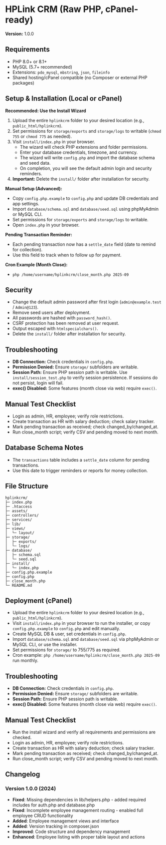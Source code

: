 # HPLink CRM (Raw PHP, cPanel-ready)

**Version:** 1.0.0

## Requirements

- PHP 8.0+ or 8.1+
- MySQL (5.7+ recommended)
- Extensions: `pdo_mysql`, `mbstring`, `json`, `fileinfo`
- Shared hosting/cPanel compatible (no Composer or external PHP packages)

## Setup & Installation (Local or cPanel)

**Recommended: Use the Install Wizard**

1. Upload the entire `hplinkcrm` folder to your desired location (e.g., `public_html/hplinkcrm`).
2. Set permissions for `storage/exports` and `storage/logs` to writable (`chmod 755` or `chmod 775` as needed).
3. Visit `install/index.php` in your browser.
   - The wizard will check PHP extensions and folder permissions.
   - Enter your database credentials, timezone, and currency.
   - The wizard will write `config.php` and import the database schema and seed data.
   - On completion, you will see the default admin login and security reminders.
4. **Important:** Delete the `install/` folder after installation for security.

**Manual Setup (Advanced):**

- Copy `config.php.example` to `config.php` and update DB credentials and app settings.
- Import `database/schema.sql` and `database/seed.sql` using phpMyAdmin or MySQL CLI.
- Set permissions for `storage/exports` and `storage/logs` to writable.
- Open `index.php` in your browser.

**Pending Transaction Reminder:**
- Each pending transaction now has a `settle_date` field (date to remind for collection).
- Use this field to track when to follow up for payment.

**Cron Example (Month Close):**
- `php /home/username/hplinkcrm/close_month.php 2025-09`

## Security

- Change the default admin password after first login (`admin@example.test` / `Admin@123`).
- Remove seed users after deployment.
- All passwords are hashed with `password_hash()`.
- CSRF protection has been removed at user request.
- Output escaped with `htmlspecialchars()`.
- Delete the `install/` folder after installation for security.

## Troubleshooting

- **DB Connection:** Check credentials in `config.php`.
- **Permission Denied:** Ensure `storage/` subfolders are writable.
- **Session Path:** Ensure PHP session path is writable. Use `install/session_test.php` to verify session persistence. If sessions do not persist, login will fail.
- **exec() Disabled:** Some features (month close via web) require `exec()`.

## Manual Test Checklist

- Login as admin, HR, employee; verify role restrictions.
- Create transaction as HR with salary deduction; check salary tracker.
- Mark pending transaction as received; check changed_by/changed_at.
- Run close_month script; verify CSV and pending moved to next month.

## Database Schema Notes

- The `transactions` table includes a `settle_date` column for pending transactions.
- Use this date to trigger reminders or reports for money collection.

## File Structure

```
hplinkcrm/
├─ index.php
├─ .htaccess
├─ assets/
├─ controllers/
├─ services/
├─ lib/
├─ views/
│  └─ layout/
├─ storage/
│  ├─ exports/
│  └─ logs/
├─ database/
│  ├─ schema.sql
│  └─ seed.sql
├─ install/
│  └─ index.php
├─ config.php.example
├─ config.php
├─ close_month.php
└─ README.md
```

## Deployment (cPanel)

- Upload the entire `hplinkcrm` folder to your desired location (e.g., `public_html/hplinkcrm`).
- Visit `install/index.php` in your browser to run the installer, or copy `config.php.example` to `config.php` and edit manually.
- Create MySQL DB & user, set credentials in `config.php`.
- Import `database/schema.sql` and `database/seed.sql` via phpMyAdmin or MySQL CLI, or use the installer.
- Set permissions for `storage/` to 755/775 as required.
- Cron example: `php /home/username/hplinkcrm/close_month.php 2025-09` run monthly.

## Troubleshooting

- **DB Connection:** Check credentials in `config.php`.
- **Permission Denied:** Ensure `storage/` subfolders are writable.
- **Session Path:** Ensure PHP session path is writable.
- **exec() Disabled:** Some features (month close via web) require `exec()`.

## Manual Test Checklist

- Run the install wizard and verify all requirements and permissions are checked.
- Login as admin, HR, employee; verify role restrictions.
- Create transaction as HR with salary deduction; check salary tracker.
- Mark pending transaction as received; check changed_by/changed_at.
- Run close_month script; verify CSV and pending moved to next month.

## Changelog

### Version 1.0.0 (2024)
- **Fixed**: Missing dependencies in lib/helpers.php - added required includes for auth.php and database.php
- **Fixed**: Incomplete employee management routing - enabled full employee CRUD functionality
- **Added**: Employee management views and interface
- **Added**: Version tracking in composer.json
- **Improved**: Code structure and dependency management
- **Enhanced**: Employee listing with proper table layout and actions
